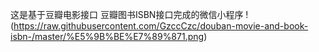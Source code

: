 这是基于豆瓣电影接口 豆瓣图书ISBN接口完成的微信小程序
!(https://raw.githubusercontent.com/GzccCzc/douban-movie-and-book-isbn-/master/%E5%9B%BE%E7%89%871.png)
